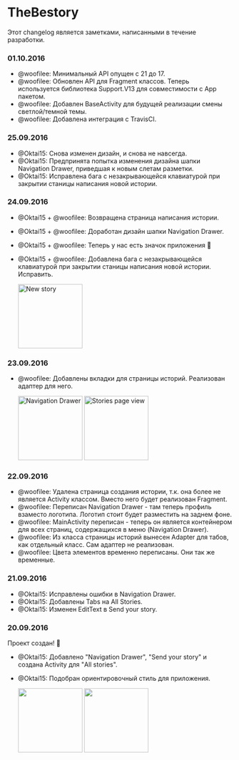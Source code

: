 # TheBestory

Этот changelog является заметками, написанными в течение разработки.

### 01.10.2016
* @woofilee: Минимальный API опущен с 21 до 17.
* @woofilee: Обновлен API для Fragment классов. Теперь используется библиотека Support.V13 для совместимости с App пакетом.
* @woofilee: Добавлен BaseActivity для будущей реализации смены светлой/темной темы.
* @woofilee: Добавлена интеграция с TravisCI.

### 25.09.2016
* @Oktai15: Снова изменен дизайн, и снова не навсегда.
* @Oktai15: Предпринята попытка изменения дизайна шапки Navigation Drawer, приведшая к новым слетам разметки.
* @Oktai15: Исправлена бага с незакрывающейся клавиатурой при закрытии станицы написания новой истории. 

### 24.09.2016
* @Oktai15 + @woofilee: Возвращена страница написания истории.
* @Oktai15 + @woofilee: Доработан дизайн шапки Navigation Drawer.
* @Oktai15 + @woofilee: Теперь у нас есть значок приложения :tada:
* @Oktai15 + @woofilee: Добавлена бага с незакрывающейся клавиатурой при закрытии станицы написания новой истории. Исправить.

    <img alt="New story" src="https://pp.vk.me/c626126/v626126257/29076/6xuG5NZ_2_s.jpg" height="144px">

### 23.09.2016
* @woofilee: Добавлены вкладки для страницы историй. Реализован адаптер для него.

    <img alt="Navigation Drawer" src="https://pp.vk.me/c626221/v626221257/2cd45/C_NaJFffeTo.jpg" height="144px">
    <img alt="Stories page view" src="https://pp.vk.me/c626221/v626221257/2cd4f/2zZe2Xehf08.jpg" height="144px">

### 22.09.2016
* @woofilee: Удалена страница создания истории, т.к. она более не является Activity классом. Вместо него будет реализован Fragment.
* @woofilee: Переписан Navigation Drawer - там теперь профиль взаместо логотипа. Логотип стоит будет разместить на заднем фоне.
* @woofilee: MainActivity переписан - теперь он является контейнером для всех страниц, содержащихся в меню (Navigation Drawer).
* @woofilee: Из класса страницы историй вынесен Adapter для табов, как отдельный класс. Сам адаптер не реализован.
* @woofilee: Цвета элементов временно переписаны. Они так же временные.

### 21.09.2016
* @Oktai15: Исправлены ошибки в Navigation Drawer.
* @Oktai15: Добавлены Tabs на All Stories.
* @Oktai15: Изменен EditText в Send your story.

### 20.09.2016
Проект создан! :tada:

* @Oktai15: Добавлено "Navigation Drawer", "Send your story" и создана Activity для "All stories". 
* @Oktai15: Подобран ориентировочный стиль для приложения. 

    <img src="https://pp.vk.me/c626521/v626521113/275be/k3-3EvZOit8.jpg" height="144px">
    <img src="https://pp.vk.me/c626521/v626521096/313d5/ouTHqoDlOZ8.jpg" height="144px">
